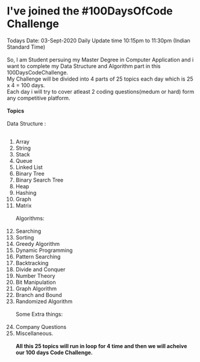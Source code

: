 # I've joined the #100DaysOfCode Challenge
Todays Date: 03-Sept-2020 
Daily Update time 10:15pm to 11:30pm (Indian Standard Time)
<br>
<br>
So, I am Student persuing my Master Degree in Computer Application and i want to complete my Data Structure and Algorithm part in this 100DaysCodeChallenge.
<br>
My Challenge will be divided into 4 parts of 25 topics each day which is 25 x 4 = 100 days. <br>
Each day i will try to cover atleast 2 coding questions(medum or hard) form any competitive platform.<br><br>
<b> Topics </b><br><br>
Data Structure : <br><br>
1) Array
2) String
3) Stack
4) Queue
5) Linked List
6) Binary Tree
7) Binary Search Tree
8) Heap
9) Hashing
10) Graph
11) Matrix <br><br>
Algorithms: <br><br>
12) Searching
13) Sorting
14) Greedy Algorithm
15) Dynamic Programming
16) Pattern Searching
17) Backtracking
18) Divide and Conquer
19) Number Theory
20) Bit Manipulation
21) Graph Algorithm
22) Branch and Bound
23) Randomized Algorithm <br><br>
Some Extra things: <br><br>
24) Company Questions 
25) Miscellaneous.
<br><br>
<b> All this 25 topics will run in loop for 4 time and then we will acheive our 100 days Code Challenge. <b>
